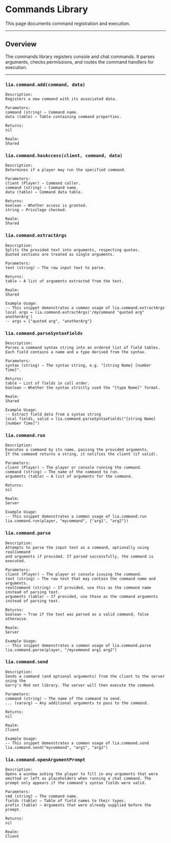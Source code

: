 # Commands Library

This page documents command registration and execution.

---

## Overview

The commands library registers console and chat commands. It parses arguments, checks permissions, and routes the command handlers for execution.

---

### `lia.command.add(command, data)`

    
    Description:
    Registers a new command with its associated data.
    
    Parameters:
    command (string) – Command name.
    data (table) – Table containing command properties.
    
    Returns:
    nil
    
    Realm:
    Shared

### `lia.command.hasAccess(client, command, data)`

    
    Description:
    Determines if a player may run the specified command.
    
    Parameters:
    client (Player) – Command caller.
    command (string) – Command name.
    data (table) – Command data table.
    
    Returns:
    boolean – Whether access is granted.
    string – Privilege checked.
    
    Realm:
    Shared

### `lia.command.extractArgs`

    
    Description:
    Splits the provided text into arguments, respecting quotes.
    Quoted sections are treated as single arguments.
    
    Parameters:
    text (string) – The raw input text to parse.
    
    Returns:
    table – A list of arguments extracted from the text.
    
    Realm:
    Shared
    
    Example Usage:
    -- This snippet demonstrates a common usage of lia.command.extractArgs
    local args = lia.command.extractArgs('/mycommand "quoted arg" anotherArg')
    -- args = {"quoted arg", "anotherArg"}

### `lia.command.parseSyntaxFields`

    
    Description:
    Parses a command syntax string into an ordered list of field tables.
    Each field contains a name and a type derived from the syntax.
    
    Parameters:
    syntax (string) – The syntax string, e.g. "[string Name] [number Time]".
    
    Returns:
    table – List of fields in call order.
    boolean – Whether the syntax strictly used the "[type Name]" format.
    
    Realm:
    Shared
    
    Example Usage:
    -- Extract field data from a syntax string
    local fields, valid = lia.command.parseSyntaxFields("[string Name] [number Time]")

### `lia.command.run`

    
    Description:
    Executes a command by its name, passing the provided arguments.
    If the command returns a string, it notifies the client (if valid).
    
    Parameters:
    client (Player) – The player or console running the command.
    command (string) – The name of the command to run.
    arguments (table) – A list of arguments for the command.
    
    Returns:
    nil
    
    Realm:
    Server
    
    Example Usage:
    -- This snippet demonstrates a common usage of lia.command.run
    lia.command.run(player, "mycommand", {"arg1", "arg2"})

### `lia.command.parse`

    
    Description:
    Attempts to parse the input text as a command, optionally using realCommand
    and arguments if provided. If parsed successfully, the command is executed.
    
    Parameters:
    client (Player) – The player or console issuing the command.
    text (string) – The raw text that may contain the command name and arguments.
    realCommand (string) – If provided, use this as the command name instead of parsing text.
    arguments (table) – If provided, use these as the command arguments instead of parsing text.
    
    Returns:
    boolean – True if the text was parsed as a valid command, false otherwise.
    
    Realm:
    Server
    
    Example Usage:
    -- This snippet demonstrates a common usage of lia.command.parse
    lia.command.parse(player, "/mycommand arg1 arg2")

### `lia.command.send`

    
    Description:
    Sends a command (and optional arguments) from the client to the server using the
    Garry's Mod net library. The server will then execute the command.
    
    Parameters:
    command (string) – The name of the command to send.
    ... (vararg) – Any additional arguments to pass to the command.
    
    Returns:
    nil
    
    Realm:
    Client
    
    Example Usage:
    -- This snippet demonstrates a common usage of lia.command.send
    lia.command.send("mycommand", "arg1", "arg2")

### `lia.command.openArgumentPrompt`

    
    Description:
    Opens a window asking the player to fill in any arguments that were
    omitted or left as placeholders when running a chat command. The
    prompt only appears if the command's syntax fields were valid.
    
    Parameters:
    cmd (string) – The command name.
    fields (table) – Table of field names to their types.
    prefix (table) – Arguments that were already supplied before the prompt.
    
    Returns:
    nil
    
    Realm:
    Client
